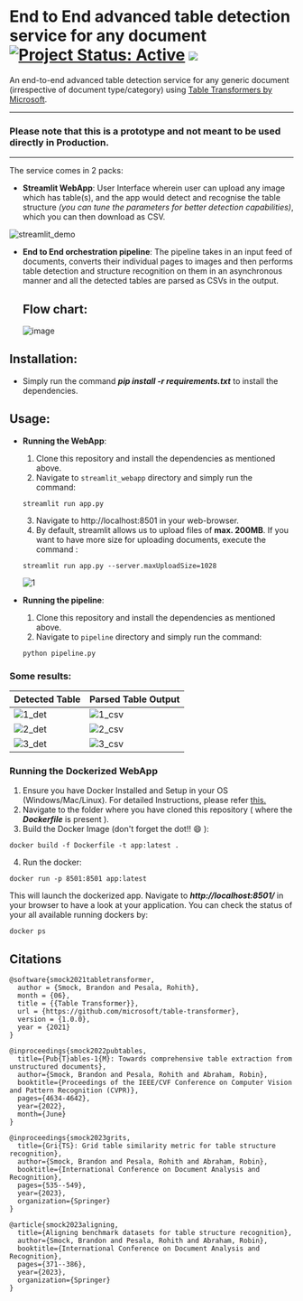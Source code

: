 # End to End advanced table detection service for any document [![Project Status: Active](https://www.repostatus.org/badges/latest/active.svg)](https://www.repostatus.org/#active) [![](https://img.shields.io/badge/Prateek-Ralhan-brightgreen.svg?colorB=ff0000)](https://prateekralhan.github.io/)
An end-to-end advanced table detection service for any generic document (irrespective of document type/category) using [Table Transformers by Microsoft](https://github.com/microsoft/table-transformer).

-----------------
### Please note that this is a prototype and not meant to be used directly in Production.
-----------------

The service comes in 2 packs:

* **Streamlit WebApp**:
    User Interface wherein user can upload any image which has table(s), and the app would detect and recognise the table structure *(you can tune the parameters for better detection capabilities)*, which you can then download as CSV.

![streamlit_demo](https://github.com/prateekralhan/document-table-detection-service/assets/29462447/30e0c33f-20df-4638-a978-ec5ad54d3412)
  

* **End to End orchestration pipeline**:
    The pipeline takes in an input feed of documents, converts their individual pages to images and then performs table detection and structure recognition on them in an asynchronous manner and all the detected tables are parsed as CSVs in the output.

  ## Flow chart:

  ![image](https://github.com/prateekralhan/document-table-detection-service/assets/29462447/de6353e1-8a2c-4a0b-800c-d43741e86b49)


## Installation:
* Simply run the command ***pip install -r requirements.txt*** to install the dependencies.

## Usage:
  * **Running the WebApp**:
      1. Clone this repository and install the dependencies as mentioned above.
      2. Navigate to `streamlit_webapp` directory and simply run the command: 
      ```
      streamlit run app.py
      ```
      3. Navigate to http://localhost:8501 in your web-browser.
      4. By default, streamlit allows us to upload files of **max. 200MB**. If you want to have more size for uploading documents, execute the command :
      ```
      streamlit run app.py --server.maxUploadSize=1028
      ```
    ![1](https://github.com/prateekralhan/document-table-detection-service/assets/29462447/af17cfa5-9d39-4d12-88b1-4984158d2af6)
      
  * **Running the pipeline**:
      1. Clone this repository and install the dependencies as mentioned above.
      2. Navigate to `pipeline` directory and simply run the command: 
      ```
      python pipeline.py
      ```

### Some results:

| Detected Table  | Parsed Table Output   |
|-----------------|-----------------------|
| ![1_det](https://github.com/prateekralhan/document-table-detection-service/assets/29462447/f88d09d6-67c9-4f10-8c35-3219b72d66fb)  | ![1_csv](https://github.com/prateekralhan/document-table-detection-service/assets/29462447/0fc4177e-6e7a-4fd1-a527-fcc0a78de7da)  |
| ![2_det](https://github.com/prateekralhan/document-table-detection-service/assets/29462447/5a37cdcb-1f0c-4d2b-8672-b3c827be7731) | ![2_csv](https://github.com/prateekralhan/document-table-detection-service/assets/29462447/21dbdfd6-340a-434d-8de1-f0820d54cb0a)  |
| ![3_det](https://github.com/prateekralhan/document-table-detection-service/assets/29462447/4acefb7a-9640-4cde-b38f-ff78d78ab538)  | ![3_csv](https://github.com/prateekralhan/document-table-detection-service/assets/29462447/dda63b80-06ca-45d5-9775-6eccb2282d81)  |


### Running the Dockerized WebApp
1. Ensure you have Docker Installed and Setup in your OS (Windows/Mac/Linux). For detailed Instructions, please refer [this.](https://docs.docker.com/engine/install/)
2. Navigate to the folder where you have cloned this repository ( where the ***Dockerfile*** is present ).
3. Build the Docker Image (don't forget the dot!! :smile: ): 
```
docker build -f Dockerfile -t app:latest .
```
4. Run the docker:
```
docker run -p 8501:8501 app:latest
```

This will launch the dockerized app. Navigate to ***http://localhost:8501/*** in your browser to have a look at your application. You can check the status of your all available running dockers by:
```
docker ps
```

## Citations
```
@software{smock2021tabletransformer,
  author = {Smock, Brandon and Pesala, Rohith},
  month = {06},
  title = {{Table Transformer}},
  url = {https://github.com/microsoft/table-transformer},
  version = {1.0.0},
  year = {2021}
}
```
```
@inproceedings{smock2022pubtables,
  title={Pub{T}ables-1{M}: Towards comprehensive table extraction from unstructured documents},
  author={Smock, Brandon and Pesala, Rohith and Abraham, Robin},
  booktitle={Proceedings of the IEEE/CVF Conference on Computer Vision and Pattern Recognition (CVPR)},
  pages={4634-4642},
  year={2022},
  month={June}
}
```
```
@inproceedings{smock2023grits,
  title={Gri{TS}: Grid table similarity metric for table structure recognition},
  author={Smock, Brandon and Pesala, Rohith and Abraham, Robin},
  booktitle={International Conference on Document Analysis and Recognition},
  pages={535--549},
  year={2023},
  organization={Springer}
}
```
```
@article{smock2023aligning,
  title={Aligning benchmark datasets for table structure recognition},
  author={Smock, Brandon and Pesala, Rohith and Abraham, Robin},
  booktitle={International Conference on Document Analysis and Recognition},
  pages={371--386},
  year={2023},
  organization={Springer}
}
```
